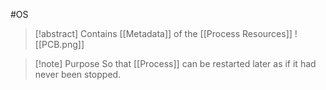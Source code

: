 #OS 
>[!abstract] Contains [[Metadata]] of the [[Process Resources]]
>![[PCB.png]]

>[!note] Purpose
>So that [[Process]] can be restarted later as if it had never been stopped.